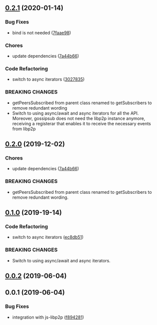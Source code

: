 <a name="0.2.1"></a>
## [0.2.1](https://github.com/ChainSafe/gossipsub-js/compare/v0.0.5...v0.2.1) (2020-01-14)


### Bug Fixes

* bind is not needed ([7faae98](https://github.com/ChainSafe/gossipsub-js/commit/7faae98))


### Chores

* update dependencies ([7a44b66](https://github.com/ChainSafe/gossipsub-js/commit/7a44b66))


### Code Refactoring

* switch to async iterators ([3027835](https://github.com/ChainSafe/gossipsub-js/commit/3027835))


### BREAKING CHANGES

* getPeersSubscribed from parent class renamed to getSubscribers to remove redundant wording
* Switch to using async/await and async iterators for all the API. Moreover, gossipsub does not need the libp2p instance anymore, receiving a registerar that enables it to receive the necessary events from libp2p



<a name="0.2.0"></a>
## [0.2.0](https://github.com/ChainSafe/gossipsub-js/compare/v0.0.5...v0.1.0) (2019-12-02)

### Chores

* update dependencies ([7a44b66](https://github.com/ChainSafe/gossipsub-js/commit/7a44b66))

### BREAKING CHANGES

* getPeersSubscribed from parent class renamed to getSubscribers to remove redundant wording.



<a name="0.1.0"></a>
## [0.1.0](https://github.com/ChainSafe/gossipsub-js/compare/v0.0.5...v0.1.0) (2019-19-14)

### Code Refactoring

* switch to async iterators ([ec8db51](https://github.com/ChainSafe/gossipsub-js/commit/2c32d25))

### BREAKING CHANGES

* Switch to using async/await and async iterators.

<a name="0.0.2"></a>
## [0.0.2](https://github.com/ChainSafe/gossipsub-js/compare/v0.0.1...v0.0.2) (2019-06-04)



<a name="0.0.1"></a>
## 0.0.1 (2019-06-04)


### Bug Fixes

* integration with js-libp2p ([f894281](https://github.com/ChainSafe/gossipsub-js/commit/f894281))



